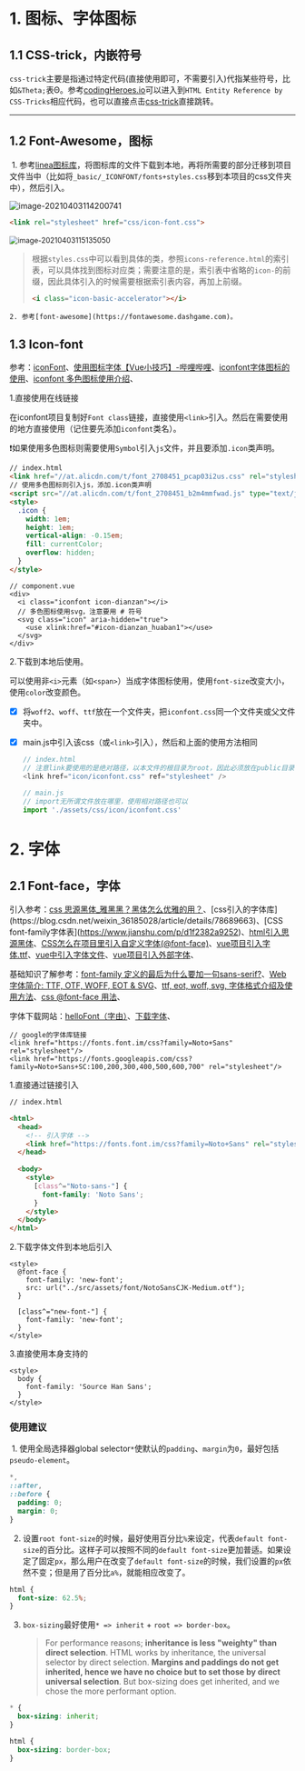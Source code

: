 # 1. 图标、字体图标

## 1.1 CSS-trick，内嵌符号

​	`css-trick`主要是指通过特定代码(直接使用即可，不需要引入)代指某些符号，比如`&Theta;`表Θ。参考[codingHeroes.io](codingheroes.io/resources)可以进入到`HTML Entity Reference by CSS-Tricks`相应代码，也可以直接点击[css-trick](https://css-tricks.com/snippets/html/glyphs/)直接跳转。

****

## 1.2 Font-Awesome，图标

​	1. 参考[linea图标库](https://linea.io)，将图标库的文件下载到本地，再将所需要的部分迁移到项目文件当中（比如将`_basic/_ICONFONT/fonts+styles.css`移到本项目的css文件夹中），然后引入。

<img src="/Users/samstephen/Library/Mobile Documents/com~apple~CloudDocs/TyporaNotes/前端/css/images/lineaio.png" alt="image-20210403114200741" style="zoom:100%;" />

```html
<link rel="stylesheet" href="css/icon-font.css">
```

​	<img src="/Users/samstephen/Library/Mobile Documents/com~apple~CloudDocs/TyporaNotes/前端/css/images/leneaio-cssindex.png" alt="image-20210403115135050" style="zoom:90%;" />

> 根据`styles.css`中可以看到具体的类，参照`icons-reference.html`的索引表，可以具体找到图标对应类；需要注意的是，索引表中省略的`icon-`的前缀，因此具体引入的时候需要根据索引表内容，再加上前缀。
>
> ```html
> <i class="icon-basic-accelerator"></i>
> ```

	2. 参考[font-awesome](https://fontawesome.dashgame.com)。

## 1.3 Icon-font

参考：[iconFont](https://www.iconfont.cn/)、[使用图标字体【Vue小技巧】-哔哩哔哩](https://b23.tv/qnuYb1)、[iconfont字体图标的使用](https://www.cnblogs.com/fashandian/p/6880892.html)、[iconfont 多色图标使用介绍](https://blog.csdn.net/iamlujingtao/article/details/102493147)、

1.直接使用在线链接

​	在iconfont项目复制好`Font class`链接，直接使用`<link>`引入。然后在需要使用的地方直接使用（记住要先添加`iconfont`类名）。

:exclamation:如果使用多色图标则需要使用`Symbol`引入`js`文件，并且要添加`.icon`类声明。

```html
// index.html
<link href="//at.alicdn.com/t/font_2708451_pcap03i2us.css" rel="stylesheet" />
// 使用多色图标则引入js，添加.icon类声明
<script src="//at.alicdn.com/t/font_2708451_b2m4mmfwad.js" type="text/javascript"></script>
<style>
  .icon {
    width: 1em;
    height: 1em;
    vertical-align: -0.15em;
    fill: currentColor;
    overflow: hidden;
  }
</style>
```

```vue
// component.vue
<div>
  <i class="iconfont icon-dianzan"></i>
  // 多色图标使用svg，注意要用 # 符号
  <svg class="icon" aria-hidden="true">
    <use xlink:href="#icon-dianzan_huaban1"></use>
  </svg>
</div>
```

2.下载到本地后使用。

​	可以使用非`<i>`元素（如`<span>`）当成字体图标使用，使用`font-size`改变大小，使用`color`改变颜色。

- [x] 将`woff2`、`woff`、`ttf`放在一个文件夹，把`iconfont.css`同一个文件夹或父文件夹中。

- [x] main.js中引入该css（或`<link>`引入），然后和上面的使用方法相同

  ```js
  // index.html
  // 注意link要使用的是绝对路径，以本文件的根目录为root，因此必须放在public目录下
  <link href="icon/iconfont.css" ref="stylesheet" />
    
  // main.js
  // import无所谓文件放在哪里，使用相对路径也可以
  import './assets/css/icon/iconfont.css'
  ```

# 2. 字体

## 2.1 Font-face，字体

引入参考：[css 思源黑体_雅黑黑？黑体怎么优雅的用？](https://blog.csdn.net/weixin_39646628/article/details/111208168?utm_medium=distribute.pc_relevant_download.none-task-blog-2~default~BlogCommendFromBaidu~default-3.test_version_3&depth_1-utm_source=distribute.pc_relevant_download.none-task-blog-2~default~BlogCommendFromBaidu~default-3.test_version_)、[css引入的字体库](https://blog.csdn.net/weixin_36185028/article/details/78689663)、[CSS font-family字体表](https://www.jianshu.com/p/d1f2382a9252)、[html引入思源黑体](https://blog.csdn.net/ws19900201/article/details/103204453)、[CSS怎么在项目里引入自定义字体(@font-face)](https://www.cnblogs.com/tu-0718/p/10643238.html)、[vue项目引入字体.ttf](https://blog.csdn.net/lilongwei4321/article/details/81364727)、[vue中引入字体文件](https://segmentfault.com/a/1190000017397287)、[vue项目引入外部字体](https://www.cnblogs.com/mahao1993/p/11596296.html)、

基础知识了解参考：[font-family 定义的最后为什么要加一句sans-serif?](https://www.cnblogs.com/herizai/p/8463916.html)、[Web 字体简介: TTF, OTF, WOFF, EOT & SVG](https://zhuanlan.zhihu.com/p/28179203)、[ttf, eot, woff, svg, 字体格式介绍及使用方法](https://www.cnblogs.com/sexintercourse/p/9479389.html)、[css @font-face 用法](https://www.cnblogs.com/rainman/p/5498255.html)、

字体下载网站：[helloFont（字由）](www.hellofont.cn/home)、[下载字体](http://www.xiazaiziti.com/1137.html)、



```vue
// google的字体库链接
<link href="https://fonts.font.im/css?family=Noto+Sans" rel="stylesheet"/>
<link href="https://fonts.googleapis.com/css?family=Noto+Sans+SC:100,200,300,400,500,600,700" rel="stylesheet"/>
```

1.直接通过链接引入

```html
// index.html

<html>
  <head>
    <!-- 引入字体 -->
    <link href="https://fonts.font.im/css?family=Noto+Sans" rel="stylesheet" />
  </head>
  
  <body>
    <style>
      [class^="Noto-sans-"] {
        font-family: 'Noto Sans';
      }
    </style>
  </body>
</html>
```

2.下载字体文件到本地后引入

```vue
<style>
  @font-face {
    font-family: 'new-font';
    src: url("../src/assets/font/NotoSansCJK-Medium.otf");
  }
  
  [class^="new-font-"] {
    font-family: 'new-font';
  }
</style>
```

3.直接使用本身支持的

```vue
<style>
  body {
    font-family: 'Source Han Sans';
  }
</style>
```





### 使用建议

​	1. 使用全局选择器global selector`*`使默认的`padding`、`margin`为`0`，最好包括`pseudo-element`。

```css
*,
::after,
::before {
  padding: 0;
  margin: 0;
}
```

2. 设置`root font-size`的时候，最好使用百分比`%`来设定，代表`default font-size`的百分比。这样子可以按照不同的`default font-size`更加普适。如果设定了固定`px`，那么用户在改变了`default font-size`的时候，我们设置的`px`依然不变；但是用了百分比`a%`，就能相应改变了。

```css
html {
  font-size: 62.5%;
}
```

 3. `box-sizing`最好使用`* => inherit` + `root => border-box`。

    > For performance reasons; **inheritance is less "weighty" than direct selection**. HTML works by inheritance, the universal selector by direct selection. **Margins and paddings do not get inherited, hence we have no choice but to set those by direct universal selection**. But box-sizing does get inherited, and we chose the more performant option.

```css
* {
  box-sizing: inherit;
}

html {
  box-sizing: border-box;
}
```



